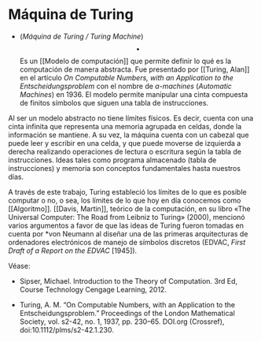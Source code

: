 # Máquina de Turing

- (_Máquina de Turing / Turing Machine_) $$\bullet$$ Es un [[Modelo de computación]] que permite definir lo qué es la computación de manera abstracta. Fue presentado por [[Turing, Alan]] en el artículo _On Computable Numbers, with an Application to the Entscheidungsproblem_ con el nombre de _a-machines_ (_Automatic Machines_) en 1936. El modelo permite manipular una cinta compuesta de finitos símbolos que siguen una tabla de instrucciones. 

Al ser un modelo abstracto no tiene límites físicos. Es decir, cuenta con una cinta infinita que representa una memoria agrupada en celdas, donde la información se mantiene. A su vez, la máquina cuenta con un cabezal que puede leer y escribir en una celda, y que puede moverse de izquierda a derecha realizando operaciones de lectura o escritura según la tabla de instrucciones. Ideas tales como programa almacenado (tabla de instrucciones) y memoria son conceptos fundamentales hasta nuestros días.

A través de este trabajo, Turing estableció los límites de lo que es posible computar o no, o sea, los límites de lo que hoy en día conocemos como [[Algoritmo]]. [[Davis, Martin]], teórico de la computación, en su libro «The Universal Computer: The Road from Leibniz to Turing» (2000), mencionó varios argumentos a favor de que las ideas de Turing fueron tomadas en cuenta por *von Neumann al diseñar una de las primeras arquitecturas de ordenadores electrónicos de manejo de símbolos discretos (EDVAC, _First Draft of a Report on the EDVAC_ [1945]).

Véase: 

- Sipser, Michael. Introduction to the Theory of Computation. 3rd Ed, Course Technology Cengage Learning, 2012.

- Turing, A. M. “On Computable Numbers, with an Application to the Entscheidungsproblem.” Proceedings of the London Mathematical Society, vol. s2-42, no. 1, 1937, pp. 230–65. DOI.org (Crossref), doi:10.1112/plms/s2-42.1.230.
